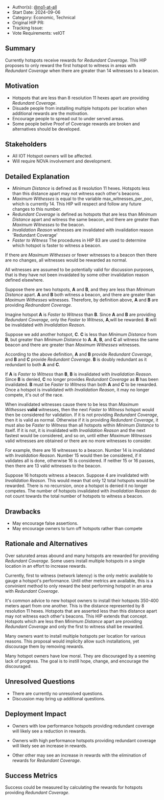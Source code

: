 - Author(s): [@no1-at-all](https://github.com/No1-at-all)
- Start Date: 2024-09-06
- Category: Economic, Technical
- Original HIP PR: 
- Tracking Issue: 
- Vote Requirements: veIOT

## Summary
Currently hotspots receive rewards for *Redundant Coverage*.  This HIP proposes to only reward the first hotspot to witness in areas with *Redundant Coverage* when there are greater than 14 witnesses to a beacon.
## Motivation
- Hotspots that are less than 8 resolution 11 hexes apart are providing *Redundant Coverage*.
- Disuade people from installing multiple hotspots per location when additional rewards are the motivation.
- Encourage people to spread out to under served areas.
- Some people belive Proof of Coverage rewards are broken and alternatives should be developed.

## Stakeholders
- All IOT Hotspot owners will be affected.
- Will require NOVA involvement and development.

## Detailed Explanation

- *Minimum Distance* is defined as 8 resolution 11 hexes.  Hotspots less than this distance apart may not witness each other's beacons.
- *Maximum Withesses* is equal to the variable max_witnesses_per_poc, which is currently 14.  This HIP will respect and follow any future changes to this number.
- *Redundant Coverage* is defined as hotspots that are less than *Minimum Distance* apart and witness the same beacon, and there are greater than *Maximum Witnesses* to the beacon.  
- *Invalidation Reason* witnesses are invalidated with invalidation reason 'Redundant Coverage'
- *Faster to Witness* The procedures in HIP 83 are used to determine which hotspot is faster to witness a beacon. 

If there are *Maximum Withesses* or fewer witnesses to a beacon then there are no changes, all witnesses would be rewarded as normal.  

All witnesses are assumed to be potentially valid for discussion purposes, that is they have not been invaidated by some other invalidation reason defined elsewhere. 

Suppose there are two hotspots, **A** and **B**, and they are less than *Minimum Distance* apart.  **A** and **B** both witness a beacon, and there are greater than *Maximum Withesses* witnesses. Therefore, by definition above, **A** and **B** are providing *Rednundant Coverage*. 

Imagine hotspot **A** is  *Faster to Witness* than **B**.  Since **A** and **B** are providing *Redundant Coverage*, only the *Faster to Witness*, **A**,will be rewarded.  **B** will be invalidated with *Invalidation Reason*. 

Suppose we add another hotspot, **C**. **C** is less than *Minimum Distance* from **B**, but greater than *Minimum Distance* to **A**. **A**, **B**, and **C** all witness the same beacon and there are greater than *Maximum Withesses* witnesses. 

According to the above definition, **A** and **B** provide *Redundant Coverage*, and **B** and **C** provide *Redundant Coverage*.  **B** is doubly redundant as it redundant to both **A** and **C**. 

If **A** is *Faster to Witness* than **B**, **B** is invalidated with *Invalidation Reason*.  Since **B** is denied, **C** no longer provides *Redundant Coverage* as **B** has been invalidated. **B** must be *Faster to Witness* than both **A** and **C** to be rewarded.  Once a hotspot is invalidated with *Invalidation Reason*, it may no longer compete, it's out of the race.

When invalidated witnesses cause there to be less than *Maximum Withesses* **valid** witnesses, then the next *Faster to Witness* hotspot would then be considered for validation.  If it is not providing *Redundant Coverage*, then it is valid as normal.  Otherwise if it is providing *Redundant Coverage*, it must also be *Faster to Witness* than all hotspots within *Minimum Distance* to itself. If it is not, it is invalidated with *Invalidation Reason* and  the next fastest would be considered, and so on, until either *Maximum Witnesses* valid witnesses are obtained or there are no more witnesses to consider.  

For example, there are 16 witnesses to a beacon.  Number 14 is invalidated with *Invalidation Reason*.  Number 15 would then be considered, if it validates all is done, otherwise 16 is considered. If neither 15 or 16 passes, then there are 13 valid witnesses to the beacon.

Suppose 16 hotspots witness a beacon.  Suppose 4 are invalidated with *Invalidation Reason*.  This would mean that only 12 total hotspots would be rewarded.  There is no recurrsion, once a hotspot is denied it no longer competes.  The number of hotspots invalidated with *Invalidation Reason* do not count towards the total number of hotspots to witness a beacon.

## Drawbacks
- May encourage false assertions.
- May encourage owners to turn off hotspots rather than compete

## Rationale and Alternatives
Over saturated areas abound and many hotspots are rewarded for providing *Redundant Coverage*.  Some users install multiple hotspots in a single location in an effort to increase rewards.  

Currently, first to witness (network latency) is the only metric available to gauge a hotspot's performance.  Until other metrics are available, this is a convinient method to only reward the best performing hotspot in an area with *Redundant Coverage*.

It's common advice to new hotspot owners to install their hotspots 350-400 meters apart from one another.  This is the distance represented by 8 resolution 11 hexes.  Hotspots that are asserted less than this distance apart may not witness each other's beacons. This HIP extends that concept. Hotspots which are less then *Minimum Distance* apart are providing *Redundant Coverage* and only the first to witness shall be rewarded.

Many owners want to install multiple hotspots per location for various reasons.  This proposal would implicity allow such installations, yet discourage them by removing rewards.

Many hotspot owners have low moral.  They are discouraged by a seeming lack of progress.  The goal is to instill hope, change, and encourage the discouraged.

## Unresolved Questions
- There are currently no unresolved questions.
- Discussion may bring up additional questions.

## Deployment Impact
- Owners with low performance hotspots providing redundant coverage will likely see a reduction in rewards. 

- Owners with high performance hotspots providing redundant coverage will likely see an increase in rewards.  

- Other other may see an increase in rewards with the elimination of rewards for *Redundant Coverage*.

## Success Metrics
Success could be measured by calculating the rewards for hotspots providing *Redundant Coverage*.

